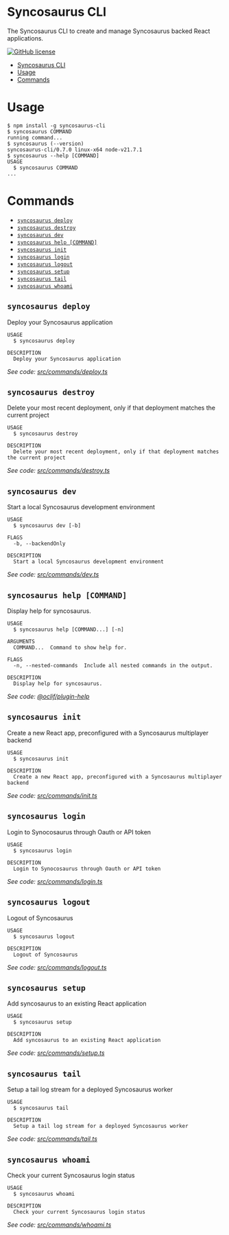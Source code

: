 # Syncosaurus CLI

The Syncosaurus CLI to create and manage Syncosaurus backed React applications.

[![GitHub license](https://img.shields.io/github/license/oclif/hello-world)](https://github.com/oclif/hello-world/blob/main/LICENSE)

<!-- toc -->

- [Syncosaurus CLI](#syncosaurus-cli)
- [Usage](#usage)
- [Commands](#commands)
<!-- tocstop -->

# Usage

<!-- usage -->

```sh-session
$ npm install -g syncosaurus-cli
$ syncosaurus COMMAND
running command...
$ syncosaurus (--version)
syncosaurus-cli/0.7.0 linux-x64 node-v21.7.1
$ syncosaurus --help [COMMAND]
USAGE
  $ syncosaurus COMMAND
...
```

<!-- usagestop -->

# Commands

<!-- commands -->

- [`syncosaurus deploy`](#syncosaurus-deploy)
- [`syncosaurus destroy`](#syncosaurus-destroy)
- [`syncosaurus dev`](#syncosaurus-dev)
- [`syncosaurus help [COMMAND]`](#syncosaurus-help-command)
- [`syncosaurus init`](#syncosaurus-init)
- [`syncosaurus login`](#syncosaurus-login)
- [`syncosaurus logout`](#syncosaurus-logout)
- [`syncosaurus setup`](#syncosaurus-setup)
- [`syncosaurus tail`](#syncosaurus-tail)
- [`syncosaurus whoami`](#syncosaurus-whoami)

## `syncosaurus deploy`

Deploy your Syncosaurus application

```
USAGE
  $ syncosaurus deploy

DESCRIPTION
  Deploy your Syncosaurus application
```

_See code: [src/commands/deploy.ts](https://github.com/syncosaurus/syncosaurus-cli/blob/v0.7.0/src/commands/deploy.ts)_

## `syncosaurus destroy`

Delete your most recent deployment, only if that deployment matches the current project

```
USAGE
  $ syncosaurus destroy

DESCRIPTION
  Delete your most recent deployment, only if that deployment matches the current project
```

_See code: [src/commands/destroy.ts](https://github.com/syncosaurus/syncosaurus-cli/blob/v0.7.0/src/commands/destroy.ts)_

## `syncosaurus dev`

Start a local Syncosaurus development environment

```
USAGE
  $ syncosaurus dev [-b]

FLAGS
  -b, --backendOnly

DESCRIPTION
  Start a local Syncosaurus development environment
```

_See code: [src/commands/dev.ts](https://github.com/syncosaurus/syncosaurus-cli/blob/v0.7.0/src/commands/dev.ts)_

## `syncosaurus help [COMMAND]`

Display help for syncosaurus.

```
USAGE
  $ syncosaurus help [COMMAND...] [-n]

ARGUMENTS
  COMMAND...  Command to show help for.

FLAGS
  -n, --nested-commands  Include all nested commands in the output.

DESCRIPTION
  Display help for syncosaurus.
```

_See code: [@oclif/plugin-help](https://github.com/oclif/plugin-help/blob/v6.0.20/src/commands/help.ts)_

## `syncosaurus init`

Create a new React app, preconfigured with a Syncosaurus multiplayer backend

```
USAGE
  $ syncosaurus init

DESCRIPTION
  Create a new React app, preconfigured with a Syncosaurus multiplayer backend
```

_See code: [src/commands/init.ts](https://github.com/syncosaurus/syncosaurus-cli/blob/v0.7.0/src/commands/init.ts)_

## `syncosaurus login`

Login to Synocosaurus through Oauth or API token

```
USAGE
  $ syncosaurus login

DESCRIPTION
  Login to Synocosaurus through Oauth or API token
```

_See code: [src/commands/login.ts](https://github.com/syncosaurus/syncosaurus-cli/blob/v0.7.0/src/commands/login.ts)_

## `syncosaurus logout`

Logout of Syncosaurus

```
USAGE
  $ syncosaurus logout

DESCRIPTION
  Logout of Syncosaurus
```

_See code: [src/commands/logout.ts](https://github.com/syncosaurus/syncosaurus-cli/blob/v0.7.0/src/commands/logout.ts)_

## `syncosaurus setup`

Add syncosaurus to an existing React application

```
USAGE
  $ syncosaurus setup

DESCRIPTION
  Add syncosaurus to an existing React application
```

_See code: [src/commands/setup.ts](https://github.com/syncosaurus/syncosaurus-cli/blob/v0.7.0/src/commands/setup.ts)_

## `syncosaurus tail`

Setup a tail log stream for a deployed Syncosaurus worker

```
USAGE
  $ syncosaurus tail

DESCRIPTION
  Setup a tail log stream for a deployed Syncosaurus worker
```

_See code: [src/commands/tail.ts](https://github.com/syncosaurus/syncosaurus-cli/blob/v0.7.0/src/commands/tail.ts)_

## `syncosaurus whoami`

Check your current Syncosaurus login status

```
USAGE
  $ syncosaurus whoami

DESCRIPTION
  Check your current Syncosaurus login status
```

_See code: [src/commands/whoami.ts](https://github.com/syncosaurus/syncosaurus-cli/blob/v0.7.0/src/commands/whoami.ts)_

<!-- commandsstop -->
